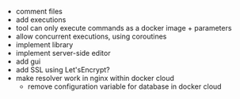 * comment files
* add executions
* tool can only execute commands as a docker image + parameters
* allow concurrent executions, using coroutines
* implement library
* implement server-side editor
* add gui
* add SSL using Let'sEncrypt?
* make resolver work in nginx within docker cloud
  * remove configuration variable for database in docker cloud
